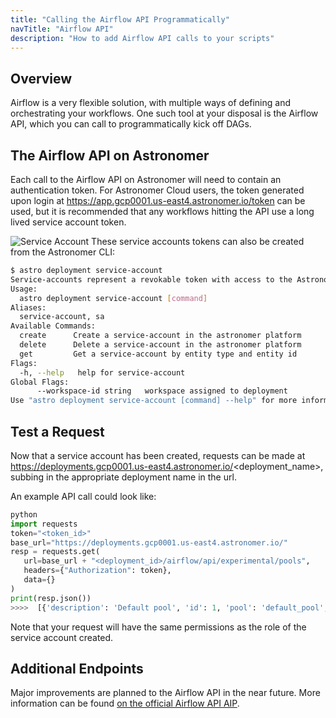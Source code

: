 ```yaml
---
title: "Calling the Airflow API Programmatically"
navTitle: "Airflow API"
description: "How to add Airflow API calls to your scripts"
---
```


## Overview

Airflow is a very flexible solution, with multiple ways of defining and orchestrating your workflows. One such tool at your disposal is the Airflow API, which you can call to programmatically kick off DAGs. 


## The Airflow API on Astronomer
Each call to the Airflow API on Astronomer will need to contain an authentication token. For Astronomer Cloud users, the token generated upon login at https://app.gcp0001.us-east4.astronomer.io/token can be used, but it is recommended that any workflows hitting the API use a long lived service account token.

![Service Account](https://assets2.astronomer.io/main/docs/airflow_api/service_account_api.png)
These service accounts tokens can also be created from the Astronomer CLI:

```bash
$ astro deployment service-account
Service-accounts represent a revokable token with access to the Astronomer platform
Usage:
  astro deployment service-account [command]
Aliases:
  service-account, sa
Available Commands:
  create      Create a service-account in the astronomer platform
  delete      Delete a service-account in the astronomer platform
  get         Get a service-account by entity type and entity id
Flags:
  -h, --help   help for service-account
Global Flags:
      --workspace-id string   workspace assigned to deployment
Use "astro deployment service-account [command] --help" for more information about a command.
```

## Test a Request
Now that a service account has been created, requests can be made at https://deployments.gcp0001.us-east4.astronomer.io/<deployment_name>, subbing in the appropriate deployment name in the url. 

An example API call could look like:
```python
python
import requests
token="<token_id>"
base_url="https://deployments.gcp0001.us-east4.astronomer.io/"
resp = requests.get(
   url=base_url + "<deployment_id>/airflow/api/experimental/pools",
   headers={"Authorization": token},
   data={}
)
print(resp.json())
>>>>  [{'description': 'Default pool', 'id': 1, 'pool': 'default_pool', 'slots': 128}]
```
Note that your request will have the same permissions as the role of the service account created.

## Additional Endpoints
Major improvements are planned to the Airflow API in the near future. More information can be found [on the official Airflow API AIP](https://cwiki.apache.org/confluence/display/AIRFLOW/AIP-32%3A+Airflow+REST+API).
